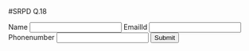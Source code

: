 #SRPD Q.18

<!DOCTYPE html>
<html lang="en">
<head>
    <meta charset="UTF-8">
    <meta name="viewport" content="width=device-width, initial-scale=1.0">
    <title>Document</title>
</head>
<body>
    <form onsubmit="saveToLocalStorage(event)">
        <label>Name</label>
        <input type="text" name="username" required/>
        <label>EmailId</label>
        <input type="email" name="emailId" required/>
        <label>Phonenumber</label> 
        <input type="tel" name="phonenumber" />
        <button>Submit</button>
    </form>
    <ul id="listofitems"></ul>
    <script src="https://cdnjs.cloudflare.com/ajax/libs/axios/1.4.0/axios.min.js"></script>
    <script>
        let isEditing = false;
        let editEmail = '';
        function saveToLocalStorage(event) {
            event.preventDefault();
            const name = event.target.username.value;
            const email = event.target.emailId.value;
            const phonenumber = event.target.phonenumber.value;
            const userDetails = {
                name: name,
                email: email,
                phonenumber: phonenumber,
            };
        axios.post("https://crudcrud.com/api/d7de33604f044e04bf3cb809448353d2/appoinmentData", userDetails)
                .then((response) => {
                    showUserOnScreen(response.Data)
                        console.log(response)
                    })
                    .catch((err) => {
                        document.body.innerHTML = document.body.innerHTML + "<h4> something went wrong </h4>"
                        console.log(err)
                    })
             if (isEditing) {
                updateUserData(email, userDetails);
                isEditing = false;
                editEmail = '';
            } else {
                addUserData(userDetails);
            }
            event.target.reset();
        } 
        function addUserData(userDetails) {
            const storedUsers = JSON.parse(localStorage.getItem('users')) || [];
            storedUsers.push(userDetails);
            localStorage.setItem('users', JSON.stringify(storedUsers));
            localStorage.setItem(userDetails.email, JSON.stringify(userDetails));
            showUserOnScreen(userDetails);
        }        
        function updateUserData(email, userDetails) {
            const storedUsers = JSON.parse(localStorage.getItem('users')) || [];
            const updatedUsers = storedUsers.map(user => {
                if (user.email === email) {
                    return userDetails;
                }
                return user;
            });
            // localStorage.setItem('users', JSON.stringify(updatedUsers));
            // localStorage.setItem(userDetails.email, JSON.stringify(userDetails));
            // updateUserOnUI(email, userDetails);
        }
        function showUserOnScreen(user) {
            const parentElement = document.getElementById('listofitems');
            const listItem = document.createElement('li');
            listItem.setAttribute('data-email', user.email);
            listItem.textContent = user.name + ' - ' + user.email + ' - ' + user.phonenumber;
            const deleteButton = document.createElement('button');
            deleteButton.textContent = 'Delete';
            deleteButton.addEventListener('click', function() {
                deleteUser(user.email);
            });  
            const editButton = document.createElement('button');
            editButton.textContent = 'Edit';
            editButton.addEventListener('click', function() {
                editUser(user.email);
            });
            listItem.appendChild(deleteButton);
            listItem.appendChild(editButton);
            parentElement.appendChild(listItem);
        }
        function deleteUser(email) {
            const storedUsers = JSON.parse(localStorage.getItem('users')) || [];
            const updatedUsers = storedUsers.filter(user => user.email !== email);
            localStorage.setItem('users', JSON.stringify(updatedUsers));
            localStorage.removeItem(email);
            removeUserFromUI(email);
        }
        function removeUserFromUI(email) {
            const listItem = document.querySelector(`li[data-email="${email}"]`);
            listItem.remove();
        }
        function editUser(email) {
            isEditing = true;
            editEmail = email;
            const storedUser = JSON.parse(localStorage.getItem(email));
            if (storedUser) {
                const form = document.querySelector('form');
                form.username.value = storedUser.name;
                form.emailId.value = storedUser.email;
                form.phonenumber.value = storedUser.phonenumber;
            }
        } 
        // Load existing users from local storage and display them on the UI
        window.addEventListener('DOMContentLoaded', function() {
            const data = axios.get("https://crudcrud.com/api/d7de33604f044e04bf3cb809448353d2/appoinmentData")
                .then((response) => {
                        //console.log(response)
                        for(var i=0; i< response.data.length; i++) {
                            showUserOnScreen(response.data[i])
                        }
                    })
                    .catch((error) => {
                        console.log(error)
                    })
            console.log(data)        
             const storedUsers = JSON.parse(localStorage.getItem('users')) || [];
             storedUsers.forEach(function(user) {
                 showUserOnScreen(user);
            });
        });
    </script>
</body>
</html>
